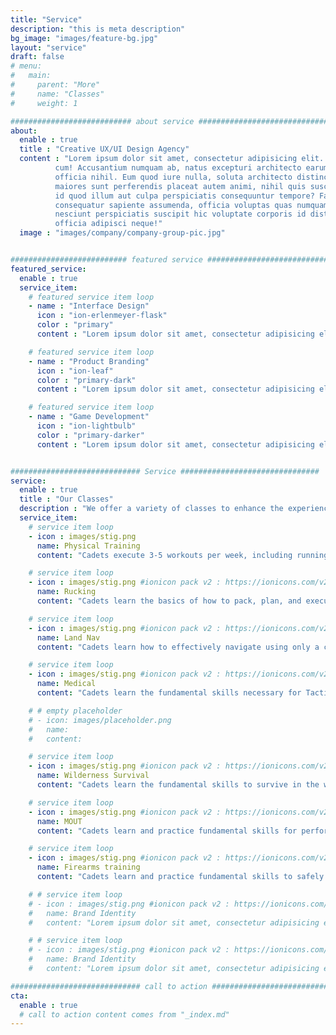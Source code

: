 ```yaml
---
title: "Service"
description: "this is meta description"
bg_image: "images/feature-bg.jpg"
layout: "service"
draft: false
# menu:
#   main:
#     parent: "More"
#     name: "Classes"
#     weight: 1

########################### about service #############################
about:
  enable : true
  title : "Creative UX/UI Design Agency"
  content : "Lorem ipsum dolor sit amet, consectetur adipisicing elit. Voluptate soluta corporis odit, optio
          cum! Accusantium numquam ab, natus excepturi architecto earum ipsa aliquam, illum, omnis rerum, eveniet
          officia nihil. Eum quod iure nulla, soluta architecto distinctio. Nesciunt odio ullam expedita, neque fugit
          maiores sunt perferendis placeat autem animi, nihil quis suscipit quibusdam ut reiciendis doloribus natus nemo
          id quod illum aut culpa perspiciatis consequuntur tempore? Facilis nam vitae iure quisquam eius harum
          consequatur sapiente assumenda, officia voluptas quas numquam placeat, alias molestias nisi laudantium
          nesciunt perspiciatis suscipit hic voluptate corporis id distinctio earum. Dolor reprehenderit fuga dolore
          officia adipisci neque!"
  image : "images/company/company-group-pic.jpg"


########################## featured service ############################
featured_service:
  enable : true
  service_item:
    # featured service item loop
    - name : "Interface Design"
      icon : "ion-erlenmeyer-flask"
      color : "primary"
      content : "Lorem ipsum dolor sit amet, consectetur adipisicing elit. Saepe enim impedit repudiandae omnis est temporibus."

    # featured service item loop
    - name : "Product Branding"
      icon : "ion-leaf"
      color : "primary-dark"
      content : "Lorem ipsum dolor sit amet, consectetur adipisicing elit. Saepe enim impedit repudiandae omnis est temporibus."

    # featured service item loop
    - name : "Game Development"
      icon : "ion-lightbulb"
      color : "primary-darker"
      content : "Lorem ipsum dolor sit amet, consectetur adipisicing elit. Saepe enim impedit repudiandae omnis est temporibus."


############################# Service ###############################
service:
  enable : true
  title : "Our Classes"
  description : "We offer a variety of classes to enhance the experience of cadets throughout the Detachment"
  service_item:
    # service item loop
    - icon : images/stig.png
      name: Physical Training
      content: "Cadets execute 3-5 workouts per week, including running, swimming, water survival, strength training, and HIIT."

    # service item loop
    - icon : images/stig.png #ionicon pack v2 : https://ionicons.com/v2/
      name: Rucking
      content: "Cadets learn the basics of how to pack, plan, and execute a ruck march."

    # service item loop
    - icon : images/stig.png #ionicon pack v2 : https://ionicons.com/v2/
      name: Land Nav
      content: "Cadets learn how to effectively navigate using only a compass and a map."

    # service item loop
    - icon : images/stig.png #ionicon pack v2 : https://ionicons.com/v2/
      name: Medical
      content: "Cadets learn the fundamental skills necessary for Tactical Combat Casualty Care and First Aid."

    # # empty placeholder
    # - icon: images/placeholder.png
    #   name:
    #   content:

    # service item loop
    - icon : images/stig.png #ionicon pack v2 : https://ionicons.com/v2/
      name: Wilderness Survival
      content: "Cadets learn the fundamental skills to survive in the wilderness with minimal supplies."

    # service item loop
    - icon : images/stig.png #ionicon pack v2 : https://ionicons.com/v2/
      name: MOUT
      content: "Cadets learn and practice fundamental skills for performing Military Operations in Urban Terrain."

    # service item loop
    - icon : images/stig.png #ionicon pack v2 : https://ionicons.com/v2/
      name: Firearms training
      content: "Cadets learn and practice fundamental skills to safely handle and operate a firearm."

    # # service item loop
    # - icon : images/stig.png #ionicon pack v2 : https://ionicons.com/v2/
    #   name: Brand Identity
    #   content: "Lorem ipsum dolor sit amet, consectetur adipisicing elit, sed do eiusmod tempor incididunt ut"

    # # service item loop
    # - icon : images/stig.png #ionicon pack v2 : https://ionicons.com/v2/
    #   name: Brand Identity
    #   content: "Lorem ipsum dolor sit amet, consectetur adipisicing elit, sed do eiusmod tempor incididunt ut"

############################# call to action #################################
cta:
  enable : true
  # call to action content comes from "_index.md"
---
```

